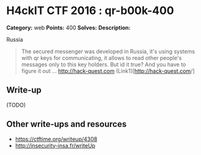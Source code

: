 # H4ckIT CTF 2016 : qr-b00k-400

**Category:** web
**Points:** 400
**Solves:**
**Description:**

Russia

> The secured messenger was developed in Russia, it's using systems with qr keys for communicating, it allows to read other people's messages only to this key holders. But id it true? And you have to figure it out ... <http://hack-quest.com> (Link1)[<http://hack-quest.com>/]

## Write-up

(TODO)

## Other write-ups and resources

* https://ctftime.org/writeup/4308
* http://insecurity-insa.fr/writeUp
